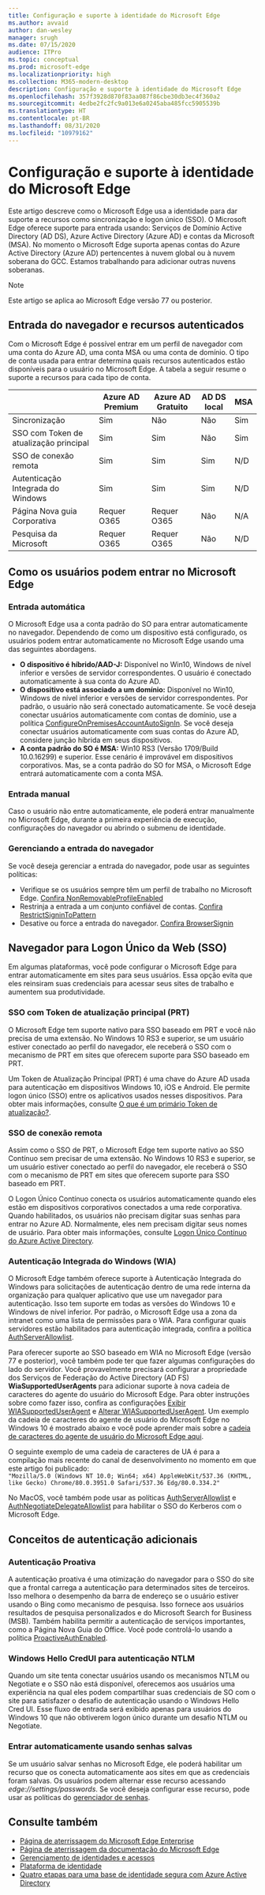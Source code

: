 ```yaml
---
title: Configuração e suporte à identidade do Microsoft Edge
ms.author: avvaid
author: dan-wesley
manager: srugh
ms.date: 07/15/2020
audience: ITPro
ms.topic: conceptual
ms.prod: microsoft-edge
ms.localizationpriority: high
ms.collection: M365-modern-desktop
description: Configuração e suporte à identidade do Microsoft Edge
ms.openlocfilehash: 357f3928d870f83aa087f86cbe30db3ec4f360a2
ms.sourcegitcommit: 4edbe2fc2fc9a013e6a0245aba485fcc5905539b
ms.translationtype: HT
ms.contentlocale: pt-BR
ms.lasthandoff: 08/31/2020
ms.locfileid: "10979162"
---
```

# Configuração e suporte à identidade do Microsoft Edge

Este artigo descreve como o Microsoft Edge usa a identidade para dar suporte a recursos como sincronização e logon único (SSO). O Microsoft Edge oferece suporte para entrada usando: Serviços de Domínio Active Directory (AD DS), Azure Active Directory (Azure AD) e contas da Microsoft (MSA). No momento o Microsoft Edge suporta apenas contas do Azure Active Directory (Azure AD) pertencentes à nuvem global ou à nuvem soberana do GCC. Estamos trabalhando para adicionar outras nuvens soberanas. 

> [!NOTE]
> Este artigo se aplica ao Microsoft Edge versão 77 ou posterior.

## Entrada do navegador e recursos autenticados

Com o Microsoft Edge é possível entrar em um perfil de navegador com uma conta do Azure AD, uma conta MSA ou uma conta de domínio. O tipo de conta usada para entrar determina quais recursos autenticados estão disponíveis para o usuário no Microsoft Edge. A tabela a seguir resume o suporte a recursos para cada tipo de conta.

|    | Azure AD Premium | Azure AD Gratuito | AD DS local | MSA     |
|----|------------------|---------------|----------------|---------|
| Sincronização | Sim | Não | Não | Sim |
| SSO com Token de atualização principal | Sim | Sim | Não | Sim |
| SSO de conexão remota | Sim | Sim | Sim | N/D |
| Autenticação Integrada do Windows | Sim | Sim | Sim | N/D |
| Página Nova guia Corporativa | Requer O365 |   Requer O365 | Não | N/A |
| Pesquisa da Microsoft | Requer O365 | Requer O365 | Não | N/D |

## Como os usuários podem entrar no Microsoft Edge

### Entrada automática

O Microsoft Edge usa a conta padrão do SO para entrar automaticamente no navegador. Dependendo de como um dispositivo está configurado, os usuários podem entrar automaticamente no Microsoft Edge usando uma das seguintes abordagens.

- **O dispositivo é híbrido/AAD-J:** Disponível no Win10, Windows de nível inferior e versões de servidor correspondentes.
O usuário é conectado automaticamente à sua conta do Azure AD.
- **O dispositivo está associado a um domínio:** Disponível no Win10, Windows de nível inferior e versões de servidor correspondentes.
Por padrão, o usuário não será conectado automaticamente. Se você deseja conectar usuários automaticamente com contas de domínio, use a política [ConfigureOnPremisesAccountAutoSignIn](https://docs.microsoft.com/deployedge/microsoft-edge-policies#configureonpremisesaccountautosignin). Se você deseja conectar usuários automaticamente com suas contas do Azure AD, considere junção híbrida em seus dispositivos.
- **A conta padrão do SO é MSA:** Win10 RS3 (Versão 1709/Build 10.0.16299) e superior. Esse cenário é improvável em dispositivos corporativos. Mas, se a conta padrão do SO for MSA, o Microsoft Edge entrará automaticamente com a conta MSA.

### Entrada manual

Caso o usuário não entre automaticamente, ele poderá entrar manualmente no Microsoft Edge, durante a primeira experiência de execução, configurações do navegador ou abrindo o submenu de identidade. 

### Gerenciando a entrada do navegador

Se você deseja gerenciar a entrada do navegador, pode usar as seguintes políticas:

- Verifique se os usuários sempre têm um perfil de trabalho no Microsoft Edge. [Confira NonRemovableProfileEnabled](https://docs.microsoft.com/deployedge/microsoft-edge-policies#nonremovableprofileenabled)
- Restrinja a entrada a um conjunto confiável de contas. [Confira RestrictSigninToPattern](https://docs.microsoft.com/deployedge/microsoft-edge-policies#restrictsignintopattern)
- Desative ou force a entrada do navegador. [Confira BrowserSignin](https://docs.microsoft.com/deployedge/microsoft-edge-policies#browsersignin)

## Navegador para Logon Único da Web (SSO)

Em algumas plataformas, você pode configurar o Microsoft Edge para entrar automaticamente em sites para seus usuários. Essa opção evita que eles reinsiram suas credenciais para acessar seus sites de trabalho e aumentem sua produtividade.

### SSO com Token de atualização principal (PRT)

O Microsoft Edge tem suporte nativo para SSO baseado em PRT e você não precisa de uma extensão. No Windows 10 RS3 e superior, se um usuário estiver conectado ao perfil do navegador, ele receberá o SSO com o mecanismo de PRT em sites que oferecem suporte para SSO baseado em PRT.

Um Token de Atualização Principal (PRT) é uma chave do Azure AD usada para autenticação em dispositivos Windows 10, iOS e Android. Ele permite logon único (SSO) entre os aplicativos usados nesses dispositivos. Para obter mais informações, consulte [O que é um primário Token de atualização?](https://docs.microsoft.com/azure/active-directory/devices/concept-primary-refresh-token).

### SSO de conexão remota

Assim como o SSO de PRT, o Microsoft Edge tem suporte nativo ao SSO Contínuo sem precisar de uma extensão. No Windows 10 RS3 e superior, se um usuário estiver conectado ao perfil do navegador, ele receberá o SSO com o mecanismo de PRT em sites que oferecem suporte para SSO baseado em PRT.

O Logon Único Contínuo conecta os usuários automaticamente quando eles estão em dispositivos corporativos conectados a uma rede corporativa. Quando habilitados, os usuários não precisam digitar suas senhas para entrar no Azure AD. Normalmente, eles nem precisam digitar seus nomes de usuário. Para obter mais informações, consulte [Logon Único Contínuo do Azure Active Directory](https://docs.microsoft.com/azure/active-directory/hybrid/how-to-connect-sso).

### Autenticação Integrada do Windows (WIA)

O Microsoft Edge também oferece suporte à Autenticação Integrada do Windows para solicitações de autenticação dentro de uma rede interna da organização para qualquer aplicativo que use um navegador para autenticação. Isso tem suporte em todas as versões do Windows 10 e Windows de nível inferior. Por padrão, o Microsoft Edge usa a zona da intranet como uma lista de permissões para o WIA. Para configurar quais servidores estão habilitados para autenticação integrada, confira a política [AuthServerAllowlist](https://docs.microsoft.com/deployedge/microsoft-edge-policies#authserverallowlist).

Para oferecer suporte ao SSO baseado em WIA no Microsoft Edge (versão 77 e posterior), você também pode ter que fazer algumas configurações do lado do servidor. Você provavelmente precisará configurar a propriedade dos Serviços de Federação do Active Directory (AD FS) **WiaSupportedUserAgents** para adicionar suporte à nova cadeia de caracteres do agente do usuário do Microsoft Edge. Para obter instruções sobre como fazer isso, confira as configurações [Exibir WIASupportedUserAgent](https://docs.microsoft.com/windows-server/identity/ad-fs/operations/configure-ad-fs-browser-wia#view-wiasupporteduseragent-settings) e [Alterar WIASupportedUserAgent](https://docs.microsoft.com/windows-server/identity/ad-fs/operations/configure-ad-fs-browser-wia#change-wiasupporteduseragent-settings). Um exemplo da cadeia de caracteres do agente de usuário do Microsoft Edge no Windows 10 é mostrado abaixo e você pode aprender mais sobre a [cadeia de caracteres do agente de usuário do Microsoft Edge aqui](https://docs.microsoft.com/microsoft-edge/web-platform/user-agent-string). 

O seguinte exemplo de uma cadeia de caracteres de UA é para a compilação mais recente do canal de desenvolvimento no momento em que este artigo foi publicado:<br> `"Mozilla/5.0 (Windows NT 10.0; Win64; x64) AppleWebKit/537.36 (KHTML, like Gecko) Chrome/80.0.3951.0 Safari/537.36 Edg/80.0.334.2"`

No MacOS, você também pode usar as políticas [AuthServerAllowlist](https://docs.microsoft.com/deployedge/microsoft-edge-policies#authserverallowlist) e [AuthNegotiateDelegateAllowlist](https://docs.microsoft.com/deployedge/microsoft-edge-policies#authnegotiatedelegateallowlist) para habilitar o SSO do Kerberos com o Microsoft Edge.

## Conceitos de autenticação adicionais

### Autenticação Proativa

A autenticação proativa é uma otimização do navegador para o SSO do site que a frontal carrega a autenticação para determinados sites de terceiros. Isso melhora o desempenho da barra de endereço se o usuário estiver usando o Bing como mecanismo de pesquisa. Isso fornece aos usuários resultados de pesquisa personalizados e do Microsoft Search for Business (MSB). Também habilita permitir a autenticação de serviços importantes, como a Página Nova Guia do Office. Você pode controlá-lo usando a política [ProactiveAuthEnabled]( https://docs.microsoft.com/deployedge/microsoft-edge-policies#proactiveauthenabled).

### Windows Hello CredUI para autenticação NTLM

Quando um site tenta conectar usuários usando os mecanismos NTLM ou Negotiate e o SSO não está disponível, oferecemos aos usuários uma experiência na qual eles podem compartilhar suas credenciais de SO com o site para satisfazer o desafio de autenticação usando o Windows Hello Cred UI. Esse fluxo de entrada será exibido apenas para usuários do Windows 10 que não obtiverem logon único durante um desafio NTLM ou Negotiate.

### Entrar automaticamente usando senhas salvas

Se um usuário salvar senhas no Microsoft Edge, ele poderá habilitar um recurso que os conecta automaticamente aos sites em que as credenciais foram salvas. Os usuários podem alternar esse recurso acessando *edge://settings/passwords*. Se você deseja configurar esse recurso, pode usar as políticas do [gerenciador de senhas](https://docs.microsoft.com/deployedge/microsoft-edge-policies#password-manager-and-protection).

## Consulte também

- [Página de aterrissagem do Microsoft Edge Enterprise](https://aka.ms/EdgeEnterprise)
- [Página de aterrissagem da documentação do Microsoft Edge](https://docs.microsoft.com/DeployEdge/)
- [Gerenciamento de identidades e acessos](https://www.microsoft.com/security/technology/identity-access-management)
- [Plataforma de identidade](https://developer.microsoft.com/identity)
- [Quatro etapas para uma base de identidade segura com Azure Active Directory](https://docs.microsoft.com/azure/active-directory/hybrid/four-steps)
